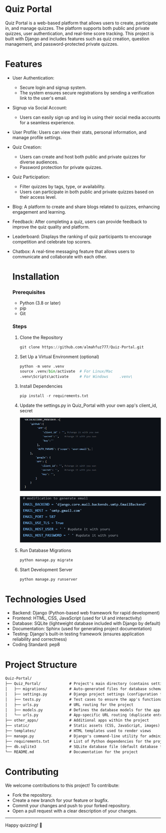 # Quiz Portal
Quiz Portal is a web-based platform that allows users to create, participate in, and manage quizzes. The platform supports both public and private quizzes, user authentication, and real-time score tracking. This project is built with Django and includes features such as quiz creation, question management, and password-protected private quizzes.

# Features
- User Authentication:
  - Secure login and signup system.
  - The system ensures secure registrations by sending a verification link to the user's email.
- Signup via Social Account:
  - Users can easily sign up and log in using their social media accounts for a seamless experience.
- User Profile: Users can view their stats, personal information, and manage profile settings.
- Quiz Creation:
  - Users can create and host both public and private quizzes for diverse audiences.
  - Password protection for private quizzes.
- Quiz Participation:
  - Filter quizzes by tags, type, or availability.
  - Users can participate in both public and private quizzes based on their access level.
- Blog: A platform to create and share blogs related to quizzes, enhancing engagement and learning.
- Feedback: After completing a quiz, users can provide feedback to improve the quiz quality and platform.
- Leaderboard: Displays the ranking of quiz participants to encourage competition and celebrate top scorers.
- Chatbox: A real-time messaging feature that allows users to communicate and collaborate with each other.

  # Installation
  ### Prerequisites
  - Python (3.8 or later)
  - pip
  - Git

  ### Steps
  1. Clone the Repository
     ```py
     git clone https://github.com/almahfuz777/Quiz-Portal.git
     ```
  2. Set Up a Virtual Environment (optional)
     ```py
     python -m venv .venv
     source .venv/bin/activate  # For Linux/Mac
     .venv\Scripts\activate     # For Windows     .venv\
     ```
  3. Install Dependencies
      ```py
      pip install -r requirements.txt
      ```
      
  4. Update the settings.py in Quiz_Portal with your own app's client_id, secret
     
      ![Screenshot of settings.py of Quiz Portal](static/images/settings.png "Quiz Portal settings.py")
      
      ![Screenshot of settings.py of Quiz_Portal](static/images/settings(email_generate).png "Quiz Portal settings.py")
     
  5. Run Database Migrations
      ```py
      python manage.py migrate
      ```
  6. Start Development Server
      ```py
      python manage.py runserver
      ```
      
# Technologies Used
- Backend: Django (Python-based web framework for rapid development)
- Frontend: HTML, CSS, JavaScript (used for UI and interactivity)
- Database: SQLite (lightweight database included with Django by default)
- Documentation: Sphinx (used for generating project documentation)
- Testing: Django's built-in testing framework (ensures application reliability and correctness)
- Coding Standard: pep8
  
# Project Structure
```txt
Quiz-Portal/
├── Quiz_Portal/             # Project's main directory (contains settings and configurations)
│   ├── migrations/          # Auto-generated files for database schema changes
│   ├── settings.py          # Django project settings (configuration for the entire project)
│   ├── tests.py             # Test cases to ensure the app's functionality
│   ├── urls.py              # URL routing for the project
│   ├── models.py            # Defines the database models for the app
│   └── urls.py              # App-specific URL routing (duplicate entry in original, can be omitted or adjusted)
├── other_apps/              # Additional apps within the project
├── static/                  # Static assets (CSS, JavaScript, images)
├── templates/               # HTML templates used to render views
├── manage.py                # Django's command-line utility for administrative tasks
├── requirements.txt         # List of Python dependencies for the project
├── db.sqlite3               # SQLite database file (default database for Django projects)
└── README.md                # Documentation for the project
```

# Contributing
We welcome contributions to this project! To contribute:

- Fork the repository.
- Create a new branch for your feature or bugfix.
- Commit your changes and push to your forked repository.
- Open a pull request with a clear description of your changes.

<hr>
Happy quizzing! 🎉

